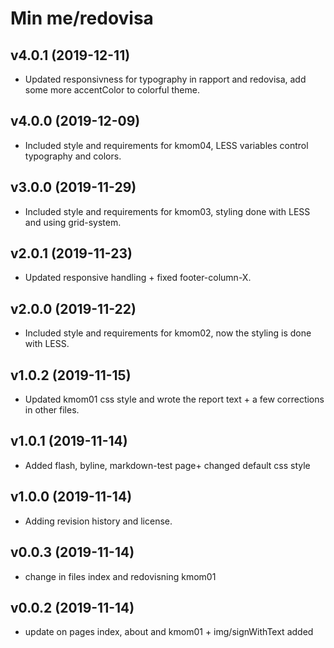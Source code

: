 Min me/redovisa
===

v4.0.1 (2019-12-11)
---
* Updated responsivness for typography in rapport and redovisa, add some more accentColor to colorful theme.

v4.0.0 (2019-12-09)
---
* Included style and requirements for kmom04, LESS variables control typography and colors.

v3.0.0 (2019-11-29)
---
* Included style and requirements for kmom03, styling done with LESS and using grid-system.

v2.0.1 (2019-11-23)
---
* Updated responsive handling + fixed footer-column-X.

v2.0.0 (2019-11-22)
---
* Included style and requirements for kmom02, now the styling is done with LESS.

v1.0.2 (2019-11-15)
---
* Updated kmom01 css style and wrote the report text + a few corrections in other files.

v1.0.1 (2019-11-14)
---
* Added flash, byline, markdown-test page+ changed default css style

v1.0.0 (2019-11-14)
---

* Adding revision history and license.

v0.0.3 (2019-11-14)
---

* change in files index and redovisning kmom01


v0.0.2 (2019-11-14)
---

* update on pages index, about and kmom01 + img/signWithText added
